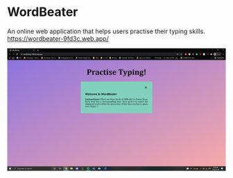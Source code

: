 # WordBeater
An online web application that helps users practise their typing skills.
https://wordbeater-9fd3c.web.app/

![Homescreen](Screenshot.PNG)

